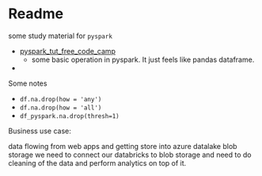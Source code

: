 # Readme



some study material for `pyspark`

- [pyspark_tut_free_code_camp](https://www.youtube.com/watch?v=_C8kWso4ne4&t=549s)
  - some basic operation in pyspark. It just feels like pandas dataframe.
- 



Some notes

- `df.na.drop(how = 'any')`
- `df.na.drop(how = 'all')`
- `df_pyspark.na.drop(thresh=1)`



Business use case:

data flowing from web apps and getting store into azure datalake blob storage we need to connect our databricks to blob storage and need to do cleaning of the data and perform analytics on top of it.










